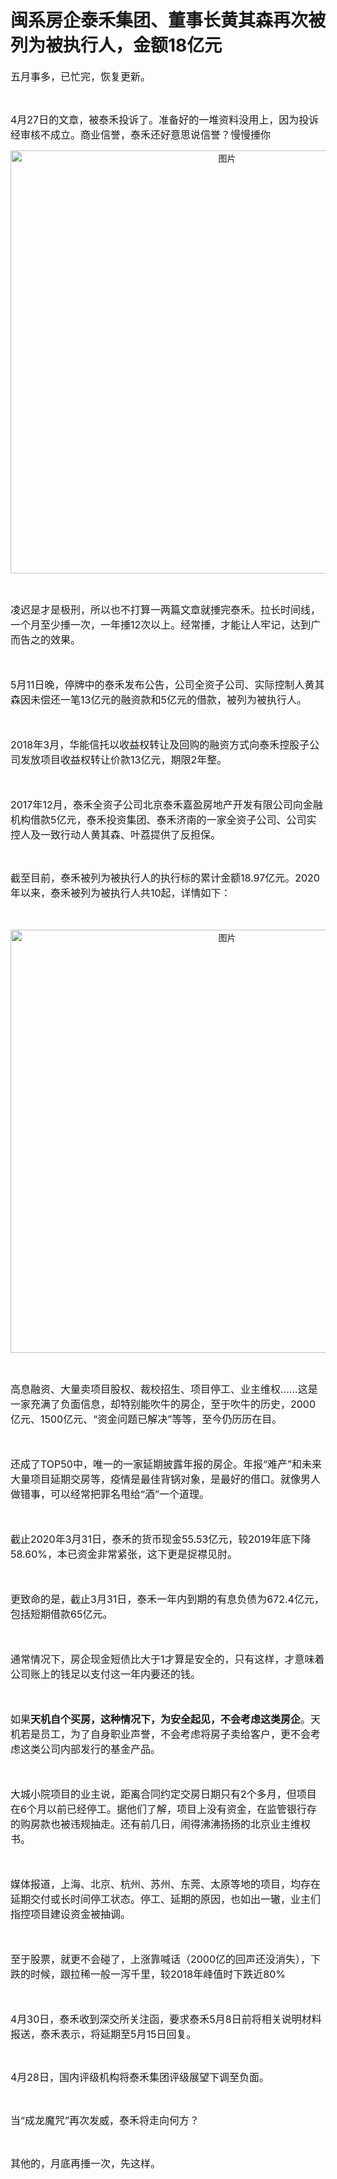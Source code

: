 # 闽系房企泰禾集团、董事长黄其森再次被列为被执行人，金额18亿元

<p style="visibility: visible;"><span style="font-size: 16px; visibility: visible;">五月事多，已忙完，恢复更新。<br style="visibility: visible;"></span></p><p style="visibility: visible;"><br style="visibility: visible;"></p><p style="visibility: visible;"><span style="font-size: 16px; visibility: visible;">4月27日的文章，被泰禾投诉了。准备好的一堆资料没用上，因为投诉经审核不成立。商业信誉，泰禾还好意思说信誉？慢慢捶你</span><br style="visibility: visible;"></p><p style="text-align: center; visibility: visible;"><img class="rich_pages" data-ratio="0.44611059044048734" data-s="300,640" data-src="https://mmbiz.qpic.cn/mmbiz_png/eJxr2REHtSFB9nzRvGL4TmU4lmn347iaDrXh6sWbaPq1aibl8tyM33c5msUME0yib2SjicN2uWPKKsZFlgQSRIk1icw/640?wx_fmt=png" data-type="png" data-w="1067" style="height: auto !important; visibility: visible !important; width: 677px !important;" data-original-style="" data-index="1" src="https://mmbiz.qpic.cn/mmbiz_png/eJxr2REHtSFB9nzRvGL4TmU4lmn347iaDrXh6sWbaPq1aibl8tyM33c5msUME0yib2SjicN2uWPKKsZFlgQSRIk1icw/640?wx_fmt=png&amp;tp=webp&amp;wxfrom=5&amp;wx_lazy=1" _width="677px" alt="图片" data-report-img-idx="1" data-fail="0"></p><p style="visibility: visible;"><br style="visibility: visible;"></p><p style="visibility: visible;"><span style="font-size: 16px; visibility: visible;">凌迟是才是极刑，所以也不打算一两篇文章就捶完泰禾。拉长时间线，一个月至少捶一次，一年捶12次以上。经常捶，才能让人牢记，达到广而告之的效果。</span></p><p style="visibility: visible;"><span style="font-size: 16px; visibility: visible;"><br style="visibility: visible;"></span></p><p style="visibility: visible;"><span style="font-size: 16px; visibility: visible;">5月11日晚，停牌中的泰禾发布公告，公司全资子公司、实际控制人黄其森因未偿还一笔13亿元的融资款和5亿元的借款，被列为被执行人。</span></p><p style="visibility: visible;"><span style="font-size: 16px; visibility: visible;"><br style="visibility: visible;"></span></p><p style="visibility: visible;"><span style="font-size: 16px; visibility: visible;">2018年3月，华能信托以收益权转让及回购的融资方式向泰禾控股子公司发放项目收益权转让价款13亿元，期限2年整。</span></p><p style="visibility: visible;"><span style="font-size: 16px; visibility: visible;"><br style="visibility: visible;"></span></p><p style="visibility: visible;"><span style="font-size: 16px; visibility: visible;">2017年12月，泰禾全资子公司北京泰禾嘉盈房地产开发有限公司向金融机构借款5亿元，泰禾投资集团、泰禾济南的一家全资子公司、公司实控人及一致行动人黄其森、叶荔提供了反担保。</span></p><p style="visibility: visible;"><br style="visibility: visible;"></p><p style="visibility: visible;"><span style="font-size: 16px; visibility: visible;">截至目前，泰禾被列为被执行人的执行标的累计金额18.97亿元。2020年以来，泰禾被列为被执行人共10起，详情如下：</span></p><p style="visibility: visible;"><span style="font-size: 16px; visibility: visible;"><br style="visibility: visible;"></span></p><p style="text-align: center; visibility: visible;"><img class="rich_pages" data-ratio="1.6657407407407407" data-s="300,640" data-src="https://mmbiz.qpic.cn/mmbiz_jpg/eJxr2REHtSGT0hiajfM88mmjvpPCO1HBbjjm31ejdrgU6wib1kMp078t440USHqWeMT4jsNic7WpiahC34TnV1enEQ/640?wx_fmt=jpeg" data-type="jpeg" data-w="1080" style="height: auto !important; visibility: visible !important; width: 677px !important;" data-original-style="" data-index="2" src="https://mmbiz.qpic.cn/mmbiz_jpg/eJxr2REHtSGT0hiajfM88mmjvpPCO1HBbjjm31ejdrgU6wib1kMp078t440USHqWeMT4jsNic7WpiahC34TnV1enEQ/640?wx_fmt=jpeg&amp;tp=webp&amp;wxfrom=5&amp;wx_lazy=1" _width="677px" alt="图片" data-report-img-idx="0" data-fail="0"></p><p><br></p><p><span style="font-size: 16px;">高息融资、大量卖项目股权、裁校招生、项目停工、业主维权......这是一家充满了负面信息，却特别能吹牛的房企，至于吹牛的历史，2000亿元、1500亿元、“资金问题已解决”等等，至今仍历历在目。</span><br></p><p><span style="font-size: 16px;"><br></span></p><p><span style="font-size: 16px;">还成了TOP50中，唯一的一家延期披露年报的房企。年报“难产”和未来大量项目延期交房等，疫情是最佳背锅对象，是最好的借口。就像男人做错事，可以经常把罪名甩给“酒”一个道理。<br></span></p><p><span style="font-size: 16px;"><br></span></p><p><span style="font-size: 16px;">截止2020年3月31日，泰禾的货币现金55.53亿元，较2019年底下降58.60%，本已资金非常紧张，这下更是捉襟见肘。</span></p><p><span style="font-size: 16px;"><br></span></p><p><span style="font-size: 16px;">更致命的是，截止3月31日，泰禾一年内到期的有息负债为672.4亿元，包括短期借款65亿元。<br></span></p><p><span style="font-size: 16px;"><br></span></p><p><span style="font-size: 16px;">通常情况下，房企现金短债比大于1才算是安全的，只有这样，才意味着公司账上的钱足以支付这一年内要还的钱。</span></p><p><span style="font-size: 16px;"><br></span></p><p><span style="font-size: 16px;">如果<strong>天机自个买房，这种情况下，为安全起见，不会考虑这类房企</strong>。天机若是员工，为了自身职业声誉，不会考虑将房子卖给客户，更不会考虑这类公司内部发行的基金产品。<br></span></p><p><span style="font-size: 16px;"><br></span></p><p><span style="font-size: 16px;">大城小院项目的业主说，距离合同约定交房日期只有2个多月，但项目在6个月以前已经停工。据他们了解，项目上没有资金，在监管银行存的购房款也被违规抽走。还有前几日，闹得沸沸扬扬的北京业主维权书。</span></p><p><span style="font-size: 16px;"><br></span></p><p><span style="font-size: 16px;">媒体报道，上海、北京、杭州、苏州、东莞、太原等地的项目，均存在延期交付或长时间停工状态。停工、延期的原因，也如出一辙，业主们指控项目建设资金被抽调。<br></span></p><p><span style="font-size: 16px;"><br></span></p><p><span style="font-size: 16px;">至于股票，就更不会碰了，上涨靠喊话（2000亿的回声还没消失），下跌的时候，跟拉稀一般一泻千里，较2018年峰值时下跌近80%<br></span></p><p><span style="font-size: 16px;"><br></span></p><p><span style="font-size: 16px;">4月30日，泰禾收到深交所关注函，要求泰禾5月8日前将相关说明材料报送，泰禾表示，将延期至5月15日回复。<br></span></p><p><br></p><p><span style="font-size: 16px;">4月28日，国内评级机构将泰禾集团评级展望下调至负面。</span><br></p><p><br></p><p><span style="font-size: 16px;">当“成龙魔咒”再次发威，泰禾将走向何方？</span></p><p><br></p><p><span style="font-size: 16px;">其他的，月底再捶一次，先这样。</span><br></p><p style="text-align: center;"><img class="rich_pages js_img_placeholder wx_img_placeholder" data-ratio="0.44" data-s="300,640" data-src="https://mmbiz.qpic.cn/mmbiz_png/eJxr2REHtSF4zfTrmUI51q0accuEdGI7j7ozm90aelNVTpicF8KhAXCibjTdkFLpQkIQjRFopHlqtxxs7fBCEAHg/640?wx_fmt=png" data-type="png" data-w="400" style="width: 400px !important; height: 176px !important;" data-original-style="" data-index="3" src="data:image/svg+xml,%3C%3Fxml version='1.0' encoding='UTF-8'%3F%3E%3Csvg width='1px' height='1px' viewBox='0 0 1 1' version='1.1' xmlns='http://www.w3.org/2000/svg' xmlns:xlink='http://www.w3.org/1999/xlink'%3E%3Ctitle%3E%3C/title%3E%3Cg stroke='none' stroke-width='1' fill='none' fill-rule='evenodd' fill-opacity='0'%3E%3Cg transform='translate(-249.000000, -126.000000)' fill='%23FFFFFF'%3E%3Crect x='249' y='126' width='1' height='1'%3E%3C/rect%3E%3C/g%3E%3C/g%3E%3C/svg%3E" _width="400px" alt="图片"></p>